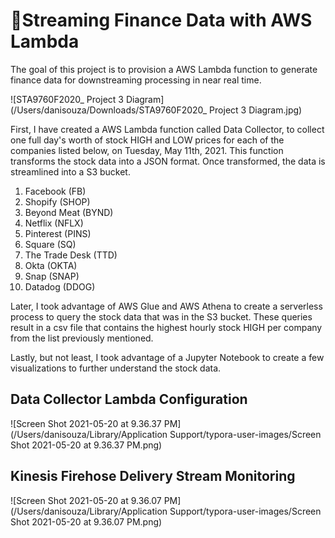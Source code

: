 # Streaming Finance Data with AWS Lambda

The goal of this project is to provision a AWS Lambda function to generate finance data for downstreaming processing in near real time. 

 ![STA9760F2020_ Project 3 Diagram](/Users/danisouza/Downloads/STA9760F2020_ Project 3 Diagram.jpg)

First, I have created a AWS Lambda function called Data Collector, to collect one full day's worth of stock HIGH and LOW prices for each of the companies listed below, on Tuesday, May 11th, 2021. This function transforms the stock data into a JSON format. Once transformed, the data is streamlined into a S3 bucket.

1. Facebook (FB)
2. Shopify (SHOP)
3. Beyond Meat (BYND)
4. Netflix (NFLX)
5. Pinterest (PINS)
6. Square (SQ)
7. The Trade Desk (TTD)
8. Okta (OKTA)
9. Snap (SNAP)
10. Datadog (DDOG)

Later, I took advantage of AWS Glue and AWS Athena to create a serverless process to query the stock data that was in the S3 bucket. These queries result in a csv file that contains the highest hourly stock HIGH per company from the list previously mentioned.

Lastly, but not least, I took advantage of a Jupyter Notebook to create a few visualizations to further understand the stock data.

## Data Collector Lambda Configuration

![Screen Shot 2021-05-20 at 9.36.37 PM](/Users/danisouza/Library/Application Support/typora-user-images/Screen Shot 2021-05-20 at 9.36.37 PM.png)

## Kinesis Firehose Delivery Stream Monitoring

![Screen Shot 2021-05-20 at 9.36.07 PM](/Users/danisouza/Library/Application Support/typora-user-images/Screen Shot 2021-05-20 at 9.36.07 PM.png)
